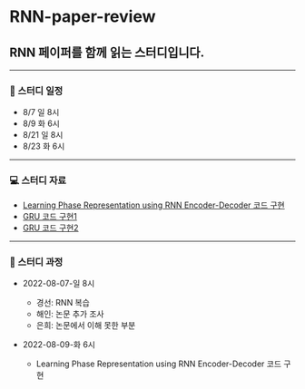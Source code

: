 # RNN-paper-review
## RNN 페이퍼를 함께 읽는 스터디입니다.
---
### 📆 스터디 일정
- 8/7 일 8시
- 8/9 화 6시
- 8/21 일 8시
- 8/23 화 6시
---
### 💻 스터디 자료
- [Learning Phase Representation using RNN Encoder-Decoder 코드 구현](https://deep-learning-study.tistory.com/691)
- [GRU 코드 구현1](https://velog.io/@choonsik_mom/pytorch%EB%A1%9C-GRU-%EA%B5%AC%ED%98%84%ED%95%98%EA%B8%B0)
- [GRU 코드 구현2](https://github.com/georgeyiasemis/Recurrent-Neural-Networks-from-scratch-using-PyTorch)
---
### 📝 스터디 과정
- 2022-08-07-일 8시
  - 경선: RNN 복습
  - 해인: 논문 추가 조사
  - 은희: 논문에서 이해 못한 부분
  
- 2022-08-09-화 6시
  - Learning Phase Representation using RNN Encoder-Decoder 코드 구현
